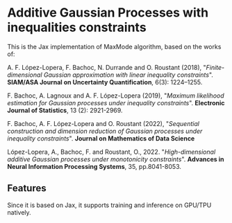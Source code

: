 # Additive Gaussian Processes with inequalities constraints

This is the Jax implementation of MaxMode algorithm, based on the works of:

A. F. López-Lopera, F. Bachoc, N. Durrande and O. Roustant (2018), "*Finite-dimensional Gaussian approximation with linear inequality constraints*". **SIAM/ASA Journal on Uncertainty Quantification**, 6(3): 1224–1255.  

F. Bachoc, A. Lagnoux and A. F. López-Lopera (2019), "*Maximum likelihood estimation for Gaussian processes under inequality constraints*". **Electronic Journal of Statistics**, 13 (2): 2921-2969.  

F. Bachoc, A. F. López-Lopera and O. Roustant (2022), "*Sequential construction and dimension reduction of Gaussian processes under inequality constraints*". **Journal on Mathematics of Data Science**  

López-Lopera, A., Bachoc, F. and Roustant, O., 2022. "*High-dimensional additive Gaussian processes under monotonicity constraints*". **Advances in Neural Information Processing Systems**, 35, pp.8041-8053.  

## Features

Since it is based on Jax, it supports training and inference on GPU/TPU natively.  
